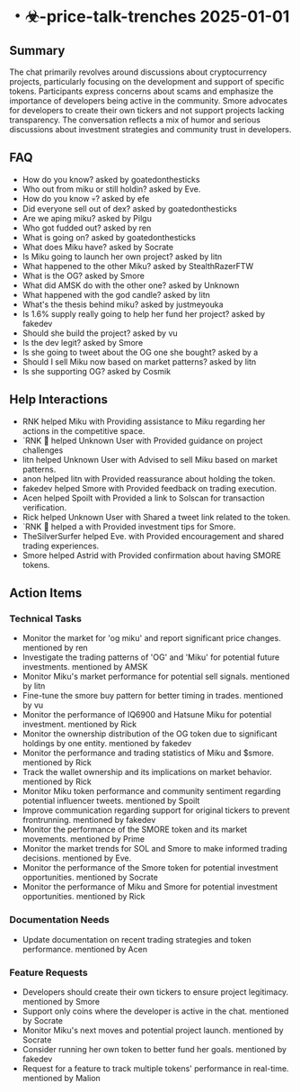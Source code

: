 # ・☣-price-talk-trenches 2025-01-01

## Summary
The chat primarily revolves around discussions about cryptocurrency projects, particularly focusing on the development and support of specific tokens. Participants express concerns about scams and emphasize the importance of developers being active in the community. Smore advocates for developers to create their own tickers and not support projects lacking transparency. The conversation reflects a mix of humor and serious discussions about investment strategies and community trust in developers.

## FAQ
- How do you know? asked by goatedonthesticks
- Who out from miku or still holdin? asked by Eve.
- How do you know 💀? asked by efe
- Did everyone sell out of dex? asked by goatedonthesticks
- Are we aping miku? asked by Pilgu
- Who got fudded out? asked by ren
- What is going on? asked by goatedonthesticks
- What does Miku have? asked by Socrate
- Is Miku going to launch her own project? asked by litn
- What happened to the other Miku? asked by StealthRazerFTW
- What is the OG? asked by Smore
- What did AMSK do with the other one? asked by Unknown
- What happened with the god candle? asked by litn
- What's the thesis behind miku? asked by justmeyouka
- Is 1.6% supply really going to help her fund her project? asked by fakedev
- Should she build the project? asked by vu
- Is the dev legit? asked by Smore
- Is she going to tweet about the OG one she bought? asked by a
- Should I sell Miku now based on market patterns? asked by litn
- Is she supporting OG? asked by Cosmik

## Help Interactions
- RNK helped Miku with Providing assistance to Miku regarding her actions in the competitive space.
- `RNK 🪽 helped Unknown User with Provided guidance on project challenges
- litn helped Unknown User with Advised to sell Miku based on market patterns.
- anon helped litn with Provided reassurance about holding the token.
- fakedev helped Smore with Provided feedback on trading execution.
- Acen helped Spoilt with Provided a link to Solscan for transaction verification.
- Rick helped Unknown User with Shared a tweet link related to the token.
- `RNK 🪽 helped a with Provided investment tips for Smore.
- TheSilverSurfer helped Eve. with Provided encouragement and shared trading experiences.
- Smore helped Astrid with Provided confirmation about having SMORE tokens.

## Action Items

### Technical Tasks
- Monitor the market for 'og miku' and report significant price changes. mentioned by ren
- Investigate the trading patterns of 'OG' and 'Miku' for potential future investments. mentioned by AMSK
- Monitor Miku's market performance for potential sell signals. mentioned by litn
- Fine-tune the smore buy pattern for better timing in trades. mentioned by vu
- Monitor the performance of IQ6900 and Hatsune Miku for potential investment. mentioned by Rick
- Monitor the ownership distribution of the OG token due to significant holdings by one entity. mentioned by fakedev
- Monitor the performance and trading statistics of Miku and $smore. mentioned by Rick
- Track the wallet ownership and its implications on market behavior. mentioned by Rick
- Monitor Miku token performance and community sentiment regarding potential influencer tweets. mentioned by Spoilt
- Improve communication regarding support for original tickers to prevent frontrunning. mentioned by fakedev
- Monitor the performance of the SMORE token and its market movements. mentioned by Prime
- Monitor the market trends for SOL and Smore to make informed trading decisions. mentioned by Eve.
- Monitor the performance of the Smore token for potential investment opportunities. mentioned by Socrate
- Monitor the performance of Miku and Smore for potential investment opportunities. mentioned by Rick

### Documentation Needs
- Update documentation on recent trading strategies and token performance. mentioned by Acen

### Feature Requests
- Developers should create their own tickers to ensure project legitimacy. mentioned by Smore
- Support only coins where the developer is active in the chat. mentioned by Socrate
- Monitor Miku's next moves and potential project launch. mentioned by Socrate
- Consider running her own token to better fund her goals. mentioned by fakedev
- Request for a feature to track multiple tokens' performance in real-time. mentioned by Malion